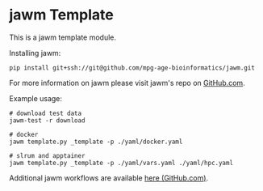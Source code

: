 # jawm Template

This is a jawm template module.

Installing jawm:
```
pip install git+ssh://git@github.com/mpg-age-bioinformatics/jawm.git
```
For more information on jawm please visit jawm's repo on [GitHub.com](https://github.com/mpg-age-bioinformatics/jawm/tree/main).

Example usage:
```
# download test data
jawm-test -r download

# docker
jawm template.py _template -p ./yaml/docker.yaml

# slrum and apptainer
jawm template.py _template -p ./yaml/vars.yaml ./yaml/hpc.yaml
```

Additional jawm workflows are available [here (GitHub.com)](https://github.com/mpg-age-bioinformatics?q=jawm_&type=all&language=&sort=).
